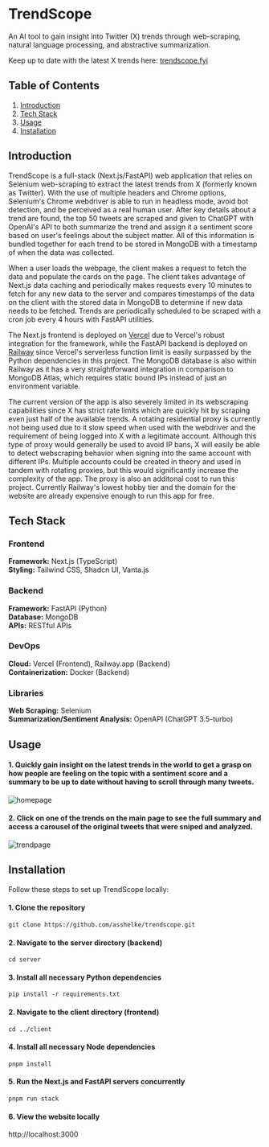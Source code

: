 # TrendScope

An AI tool to gain insight into Twitter (X) trends through web-scraping, natural language processing, and abstractive summarization.

Keep up to date with the latest X trends here: [trendscope.fyi](https://trendscope.fyi)

## Table of Contents

1. [Introduction](#introduction)
2. [Tech Stack](#tech-stack)
3. [Usage](#usage)
4. [Installation](#installation)

## Introduction

TrendScope is a full-stack (Next.js/FastAPI) web application that relies on Selenium web-scraping to extract the latest trends from X (formerly known as Twitter). With the use of multiple headers and Chrome options, Selenium's Chrome webdriver is able to run in headless mode, avoid bot detection, and be perceived as a real human user. After key details about a trend are found, the top 50 tweets are scraped and given to ChatGPT with OpenAI's API to both summarize the trend and assign it a sentiment score based on user's feelings about the subject matter. All of this information is bundled together for each trend to be stored in MongoDB with a timestamp of when the data was collected.

When a user loads the webpage, the client makes a request to fetch the data and populate the cards on the page. The client takes advantage of Next.js data caching and periodically makes requests  every 10 minutes to fetch for any new data to the server and compares timestamps of the data on the client with the stored data in MongoDB to determine if new data needs to be fetched. Trends are periodically scheduled to be scraped with a cron job every 4 hours with FastAPI utilities.

The Next.js frontend is deployed on [Vercel](https://vercel.com/) due to Vercel's robust integration for the framework, while the FastAPI backend is deployed on [Railway](https://railway.app/) since Vercel's serverless function limit is easily surpassed by the Python dependencies in this project. The MongoDB database is also within Railway as it has a very straightforward integration in comparison to MongoDB Atlas, which requires static bound IPs instead of just an environment variable.

The current version of the app is also severely limited in its webscraping capabilities since X has strict rate limits which are quickly hit by scraping even just half of the available trends. A rotating residential proxy is currently not being used due to it slow speed when used with the webdriver and the requirement of being logged into X with a legitimate account. Although this type of proxy would generally be used to avoid IP bans, X will easily be able to detect webscraping behavior when signing into the same account with different IPs. Multiple accounts could be created in theory and used in tandem with rotating proxies, but this would significantly increase the complexity of the app. The proxy is also an additonal cost to run this project. Currently Railway's lowest hobby tier and the domain for the website are already expensive enough to run this app for free.

## Tech Stack

### Frontend

<b>Framework:</b> Next.js (TypeScript)\
<b>Styling:</b> Tailwind CSS, Shadcn UI, Vanta.js

### Backend

<b>Framework:</b> FastAPI (Python)\
<b>Database:</b> MongoDB\
<b>APIs:</b> RESTful APIs

### DevOps

<b>Cloud:</b> Vercel (Frontend), Railway.app (Backend)\
<b>Containerization:</b> Docker (Backend)

### Libraries

<b>Web Scraping:</b> Selenium\
<b>Summarization/Sentiment Analysis:</b> OpenAPI (ChatGPT 3.5-turbo)

## Usage

#### 1. Quickly gain insight on the latest trends in the world to get a grasp on how people are feeling on the topic with a sentiment score and a summary to be up to date without having to scroll through many tweets.

![homepage](https://github.com/user-attachments/assets/f0dfa1fb-f569-42d5-bae1-3c6f2f763854)

#### 2. Click on one of the trends on the main page to see the full summary and access a carousel of the original tweets that were sniped and analyzed.

![trendpage](https://github.com/user-attachments/assets/ae262330-fa64-47d7-9d56-c3ae225e5e65)

## Installation

Follow these steps to set up TrendScope locally:

#### 1. Clone the repository

`git clone https://github.com/asshelke/trendscope.git`

#### 2. Navigate to the server directory (backend)

`cd server`

#### 3. Install all necessary Python dependencies

`pip install -r requirements.txt`

#### 2. Navigate to the client directory (frontend)

`cd ../client`

#### 4. Install all necessary Node dependencies

`pnpm install`

#### 5. Run the Next.js and FastAPI servers concurrently

`pnpm run stack`

#### 6. View the website locally

http://localhost:3000
